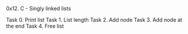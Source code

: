 0x12. C - Singly linked lists

Task 0. Print list
Task 1. List length
Task 2. Add node
Task 3. Add node at the end
Task 4. Free list
